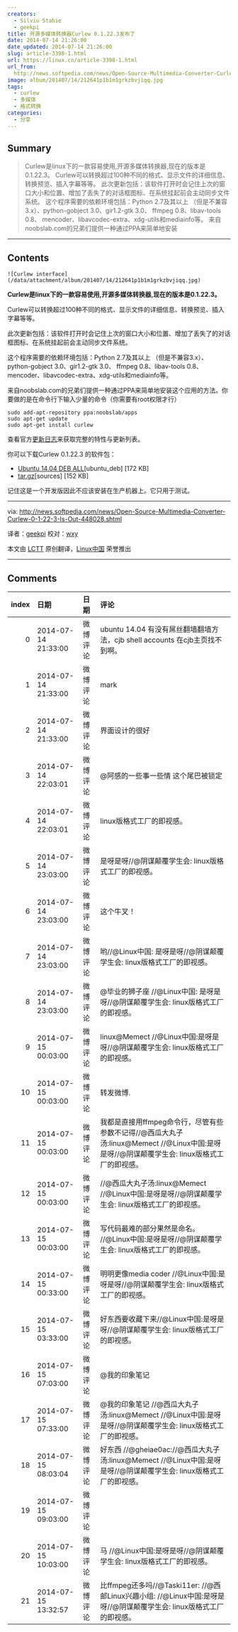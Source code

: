 ```yaml
---
creators:
  - Silviu Stahie
  - geekpi
title: 开源多媒体转换器Curlew 0.1.22.3发布了
date: 2014-07-14 21:26:00
date_updated: 2014-07-14 21:26:00
slug: article-3398-1.html
url: https://linux.cn/article-3398-1.html
url_from: 
  http://news.softpedia.com/news/Open-Source-Multimedia-Converter-Curlew-0-1-22-3-Is-Out-448028.shtml
image: album/201407/14/212641p1b1m1grkzbvjiqq.jpg
tags:
  - curlew
  - 多媒体
  - 格式转换
categories:
  - 分享
---
```


## Summary

> Curlew是linux下的一款容易使用,开源多媒体转换器,现在的版本是0.1.22.3。 Curlew可以转换超过100种不同的格式、显示文件的详细信息、转换预览、插入字幕等等。 此次更新包括：该软件打开时会记住上次的窗口大小和位置、增加了丢失了的对话框图标、在系统挂起前会主动同步文件系统。 这个程序需要的依赖环境包括：Python 2.7及其以上 （但是不兼容3.x）、python-gobject 3.0、gir1.2-gtk 3.0、 ffmpeg 0.8、libav-tools 0.8、 mencoder、libavcodec-extra、xdg-utils和mediainfo等。 来自noobslab.com的兄弟们提供一种通过PPA来简单地安装

***

<!-- more -->

## Contents

`![Curlew interface](/data/attachment/album/201407/14/212641p1b1m1grkzbvjiqq.jpg)`

**Curlew是linux下的一款容易使用,开源多媒体转换器,现在的版本是0.1.22.3。**

Curlew可以转换超过100种不同的格式、显示文件的详细信息、转换预览、插入字幕等等。

此次更新包括：该软件打开时会记住上次的窗口大小和位置、增加了丢失了的对话框图标、在系统挂起前会主动同步文件系统。

这个程序需要的依赖环境包括：Python 2.7及其以上 （但是不兼容3.x）、python-gobject 3.0、gir1.2-gtk 3.0、 ffmpeg 0.8、libav-tools 0.8、 mencoder、libavcodec-extra、xdg-utils和mediainfo等。

来自noobslab.com的兄弟们提供一种通过PPA来简单地安装这个应用的方法。你要做的是在命令行下输入少量的命令（你需要有root权限才行）

```shell
sudo add-apt-repository ppa:noobslab/apps
sudo apt-get update
sudo apt-get install curlew
```

查看官方[更新日志](http://gtk-apps.org/content/show.php/Curlew?content=155664)来获取完整的特性与更新列表。

你可以下载Curlew 0.1.22.3 的软件包：

* [Ubuntu 14.04 DEB ALL](http://sourceforge.net/projects/curlew/files/curlew-0.1.22.3/curlew_0.1.22.3ubuntu14.04_all.deb/download)[ubuntu\_deb] [172 KB]
* [tar.gz](http://sourceforge.net/projects/curlew/files/curlew-0.1.22.3/curlew-0.1.22.3.tar.gz/download)[sources] [152 KB]

记住这是一个开发版因此不应该安装在生产机器上。它只用于测试。

---

via: <http://news.softpedia.com/news/Open-Source-Multimedia-Converter-Curlew-0-1-22-3-Is-Out-448028.shtml>

译者：[geekpi](https://github.com/geekpi) 校对：[wxy](https://github.com/wxy)

本文由 [LCTT](https://github.com/LCTT/TranslateProject) 原创翻译，[Linux中国](https://linux.cn/) 荣誉推出

***

## Comments

|   index | 日期                | 日期     | 评论                                                                                                                                       |
|--------:|:--------------------|:---------|:-------------------------------------------------------------------------------------------------------------------------------------------|
|       0 | 2014-07-14 21:33:00 | 微博评论 | ubuntu 14.04 有没有屌丝翻墙翻墙方法，cjb shell accounts 在cjb主页找不到啊。                                                                |
|       1 | 2014-07-14 21:33:00 | 微博评论 | mark                                                                                                                                       |
|       2 | 2014-07-14 21:33:00 | 微博评论 | 界面设计的很好                                                                                                                             |
|       3 | 2014-07-14 22:03:01 | 微博评论 | @阿感的一些事一些情 这个尾巴被锁定                                                                                                         |
|       4 | 2014-07-14 22:03:01 | 微博评论 | linux版格式工厂的即视感。                                                                                                                  |
|       5 | 2014-07-14 23:03:00 | 微博评论 | 是呀是呀//@阴谋颠覆学生会: linux版格式工厂的即视感。                                                                                       |
|       6 | 2014-07-14 23:03:00 | 微博评论 | 这个牛叉！                                                                                                                                 |
|       7 | 2014-07-14 23:03:00 | 微博评论 | 哟//@Linux中国: 是呀是呀//@阴谋颠覆学生会: linux版格式工厂的即视感。                                                                       |
|       8 | 2014-07-14 23:03:00 | 微博评论 | @毕业的狮子座 //@Linux中国: 是呀是呀//@阴谋颠覆学生会: linux版格式工厂的即视感。                                                           |
|       9 | 2014-07-15 00:03:00 | 微博评论 | linux@Memect //@Linux中国:是呀是呀//@阴谋颠覆学生会: linux版格式工厂的即视感。                                                             |
|      10 | 2014-07-15 00:03:00 | 微博评论 | 转发微博.                                                                                                                                  |
|      11 | 2014-07-15 00:03:00 | 微博评论 | 我都是直接用ffmpeg命令行，尽管有些参数不记得//@西瓜大丸子汤:linux@Memect //@Linux中国:是呀是呀//@阴谋颠覆学生会: linux版格式工厂的即视感。 |
|      12 | 2014-07-15 00:03:00 | 微博评论 | //@西瓜大丸子汤:linux@Memect //@Linux中国:是呀是呀//@阴谋颠覆学生会: linux版格式工厂的即视感。                                             |
|      13 | 2014-07-15 00:03:00 | 微博评论 | 写代码最难的部分果然是命名。 //@Linux中国:是呀是呀//@阴谋颠覆学生会: linux版格式工厂的即视感。                                             |
|      14 | 2014-07-15 00:33:00 | 微博评论 | 明明更像media coder //@Linux中国:是呀是呀//@阴谋颠覆学生会: linux版格式工厂的即视感。                                                      |
|      15 | 2014-07-15 03:33:00 | 微博评论 | 好东西要收藏下来//@Linux中国:是呀是呀//@阴谋颠覆学生会: linux版格式工厂的即视感。                                                          |
|      16 | 2014-07-15 07:03:00 | 微博评论 | @我的印象笔记                                                                                                                              |
|      17 | 2014-07-15 07:33:00 | 微博评论 | @我的印象笔记 //@西瓜大丸子汤:linux@Memect //@Linux中国:是呀是呀//@阴谋颠覆学生会: linux版格式工厂的即视感。                               |
|      18 | 2014-07-15 08:03:04 | 微博评论 | 好东西 //@gheiae0ac://@西瓜大丸子汤:linux@Memect //@Linux中国:是呀是呀//@阴谋颠覆学生会: linux版格式工厂的即视感。                         |
|      19 | 2014-07-15 09:03:00 | 微博评论 |                                                                                                                                            |
|      20 | 2014-07-15 10:03:00 | 微博评论 | 马 //@Linux中国:是呀是呀//@阴谋颠覆学生会: linux版格式工厂的即视感。                                                                       |
|      21 | 2014-07-15 13:32:57 | 微博评论 | 比ffmpeg还多吗//@Taski11er: //@西邮Linux兴趣小组: //@Linux中国:是呀是呀//@阴谋颠覆学生会: linux版格式工厂的即视感。                        |
